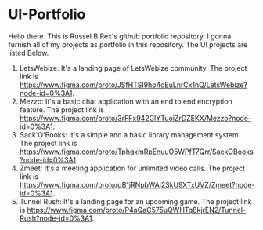 # UI-Portfolio
Hello there. This is Russel B Rex's github portfolio repository. I gonna furnish all of my projects as portfolio in this repository. The UI projects are listed Below.

1) LetsWebize: It's a landing page of LetsWebize community. The project link is https://www.figma.com/proto/JSfHTSI9ho4oEuLnrCx1nQ/LetsWebize?node-id=0%3A1.
2) Mezzo: It's a basic chat application with an end to end encryption feature. The project link is https://www.figma.com/proto/3rFFx942GlYTuoiZrDZEKX/Mezzo?node-id=0%3A1.
3) Sack'O'Books: It's a simple and a basic library management system. The project link is https://www.figma.com/proto/TphqxmRpEnuuO5WPfT7Qrr/SackOBooks?node-id=0%3A1.
4) Zmeet: It's a meeting application for unlimited video calls. The project link is https://www.figma.com/proto/qB1jRNpbWAj2SkU9XTxUVZ/Zmeet?node-id=0%3A1.
5) Tunnel Rush: It's a landing page for an upcoming game. The project link is https://www.figma.com/proto/P4aQaC575uQWHTq8kjrEN2/Tunnel-Rush?node-id=0%3A1.
